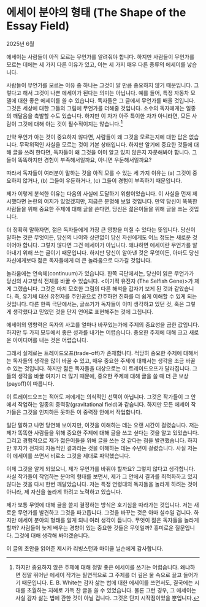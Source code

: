 # 에세이 분야의 형태 (The Shape of the Essay Field)

2025년 6월

에세이는 사람들이 아직 모르는 무언가를 알려줘야 합니다. 하지만 사람들이 무언가를 모르는 데에는 세 가지 다른 이유가 있고, 이는 세 가지 매우 다른 종류의 에세이를 낳습니다.

사람들이 무언가를 모르는 이유 중 하나는 그것이 알 만큼 중요하지 않기 때문입니다. 그렇다고 해서 그것이 나쁜 에세이가 된다는 의미는 아닙니다. 예를 들어, 특정 자동차 모델에 대한 좋은 에세이를 쓸 수 있습니다. 독자들은 그 글에서 무언가를 배울 것입니다. 그것은 세상에 대한 그들의 그림에 무언가를 더해줄 것입니다. 소수의 독자에게는 일종의 깨달음을 촉발할 수도 있습니다. 하지만 이 차가 아주 특이한 차가 아니라면, 모든 사람이 그것에 대해 아는 것이 필수적이지는 않습니다.[^1]

만약 무언가 아는 것이 중요하지 않다면, 사람들이 왜 그것을 모르는지에 대한 답은 없습니다. 무작위적인 사실을 모르는 것이 기본 상태입니다. 하지만 알기에 중요한 것들에 대해 글을 쓰려 한다면, 독자들이 왜 그것을 이미 알고 있지 않은지 자문해봐야 합니다. 그들이 똑똑하지만 경험이 부족해서일까요, 아니면 우둔해서일까요?

따라서 독자들이 여러분이 말하는 것을 아직 모를 수 있는 세 가지 이유는 (a) 그것이 중요하지 않거나, (b) 그들이 우둔하거나, (c) 그들이 경험이 부족하기 때문입니다.

제가 이렇게 분석한 이유는 다음의 사실에 도달하기 위함이었습니다. 이 사실을 먼저 제시했다면 논란의 여지가 있었겠지만, 지금은 분명해 보일 것입니다. 만약 당신이 똑똑한 사람들을 위해 중요한 주제에 대해 글을 쓴다면, 당신은 젊은이들을 위해 글을 쓰는 것입니다.

더 정확히 말하자면, 젊은 독자들에게 가장 큰 영향을 미칠 수 있다는 뜻입니다. 당신이 말하는 것은 무엇이든, 당신의 나이와 상관없이 당신 자신에게도 어느 정도는 새로운 것이어야 합니다. 그렇지 않다면 그건 에세이가 아닙니다. 왜냐하면 에세이란 무언가를 알아내기 위해 쓰는 글이기 때문입니다. 하지만 당신이 알아낸 것은 무엇이든, 아마도 당신 자신에게보다 젊은 독자들에게 더 큰 놀라움으로 다가갈 것입니다.

놀라움에는 연속체(continuum)가 있습니다. 한쪽 극단에서는, 당신이 읽은 무언가가 당신의 사고방식 전체를 바꿀 수 있습니다. <이기적 유전자 (The Selfish Gene)>가 제게 그랬습니다. 그것은 마치 모호한 그림의 다른 해석을 갑자기 보게 된 것과 같았습니다. 즉, 유기체 대신 유전자를 주인공으로 간주하면 진화를 더 쉽게 이해할 수 있게 되는 것입니다. 다른 한쪽 극단에서는, 글쓰기가 독자들이 이미 생각하고 있던 것, 혹은 그렇게 생각했다고 믿었던 것을 단지 언어로 표현해주는 것에 그칩니다.

에세이의 영향력은 독자의 사고를 얼마나 바꾸었는가에 주제의 중요성을 곱한 값입니다. 하지만 두 가지 모두에서 좋은 성과를 내기는 어렵습니다. 중요한 주제에 대해 크고 새로운 아이디어를 내는 것은 어렵습니다.

그래서 실제로는 트레이드오프(trade-off)가 존재합니다. 적당히 중요한 주제에 대해서는 독자들의 생각을 많이 바꿀 수 있고, 매우 중요한 주제에 대해서는 생각을 조금 바꿀 수 있는 것입니다. 하지만 젊은 독자들을 대상으로는 이 트레이드오프가 달라집니다. 그들의 생각을 바꿀 여지가 더 많기 때문에, 중요한 주제에 대해 글을 쓸 때 더 큰 보상(payoff)이 따릅니다.

이 트레이드오프는 적어도 저에게는 의식적인 선택이 아닙니다. 그것은 작가들이 그 안에서 작업하는 일종의 중력장(gravitational field)과 같습니다. 하지만 모든 에세이 작가들은 그것을 인지하든 못하든 이 중력장 안에서 작업합니다.

일단 말하고 나면 당연해 보이지만, 이것을 이해하는 데는 오랜 시간이 걸렸습니다. 저는 제가 똑똑한 사람들을 위해 중요한 주제에 대해 글을 쓰고 싶다는 것을 알고 있었습니다. 그리고 경험적으로 제가 젊은이들을 위해 글을 쓰는 것 같다는 점을 발견했습니다. 하지만 후자가 전자의 자동적인 결과라는 것을 이해하는 데는 수년이 걸렸습니다. 사실 저는 이 에세이를 쓰면서 비로소 그것을 제대로 파악했습니다.

이제 그것을 알게 되었으니, 제가 무언가를 바꿔야 할까요? 그렇지 않다고 생각합니다. 사실 작가들이 작업하는 분야의 형태를 보면서, 제가 그 안에서 결과를 최적화하고 있지 않다는 것을 다시 한번 깨달았습니다. 저는 특정 연령대의 독자들을 놀라게 하려는 것이 아니라, 제 자신을 놀라게 하려고 노력하고 있습니다.

제가 보통 무엇에 대해 글을 쓸지 결정하는 방식은 호기심을 따라가는 것입니다. 저는 새로운 무언가를 발견하고 그것을 파고듭니다. 그것을 바꾸는 것은 아마 실수일 겁니다. 하지만 에세이 분야의 형태를 알게 되니 여러 생각이 듭니다. 무엇이 젊은 독자들을 놀라게 할까? 사람들이 늦게 배우는 경향이 있는 중요한 것들은 무엇일까? 흥미로운 질문입니다. 그것에 대해 생각해 봐야겠습니다.

이 글의 초안을 읽어준 제시카 리빙스턴과 마이클 닐슨에게 감사합니다.

[^1]: 하지만 중요하지 않은 주제에 대해 정말 좋은 에세이를 쓰기는 어렵습니다. 왜냐하면 정말 뛰어난 에세이 작가는 필연적으로 그 주제를 더 깊은 물 속으로 끌고 들어가기 때문입니다. E. B. White는 감자 삶는 법에 대한 에세이를 쓰면서도, 결국에는 시대를 초월하는 지혜로 가득 찬 글을 쓸 수 있었습니다. 물론 그런 경우, 그 에세이는 사실 감자 삶는 법에 관한 것이 아닐 겁니다. 그것은 단지 시작점이었을 뿐입니다.